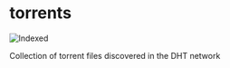 torrents 
========
![Indexed](https://img.shields.io/badge/indexed-152336-blue)

Collection of torrent files discovered in the DHT network
